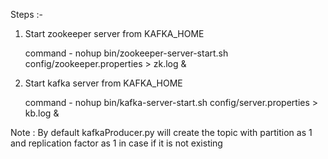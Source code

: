Steps :-

1)  Start zookeeper server from KAFKA_HOME 
    
    
    command - 
    nohup bin/zookeeper-server-start.sh config/zookeeper.properties > zk.log & 
      
2) Start kafka server from KAFKA_HOME 

    
    command - 
    nohup bin/kafka-server-start.sh config/server.properties > kb.log &
    

Note : 
By default kafkaProducer.py will create the topic with partition as 1 and replication factor as 1 in case if it is not existing


    
     

